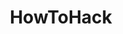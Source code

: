 ---
title: HowToHack
crosslinks:
- youtubefactsbot
- hacking
- netsec
- u_imguralbumbot
- LiveOverflow
- xkcd
- youtubot
- learnpython
- controllablewebcams
- lockpicking
- Kalilinux
- trackers
- autotldr
- StarboundPlanets
- AssHatHackers
- Jokes
- Hacking_Tutorials
- Bitcoin
- TOR
- explainlikeimfive
---